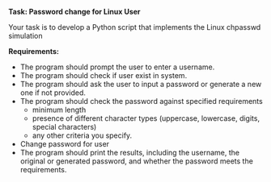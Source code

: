 **Task: Password change for Linux User**

Your task is to develop a Python script that implements the Linux chpasswd simulation

**Requirements:**

- The program should prompt the user to enter a username.
- The program should check if user exist in system.
- The program should ask the user to input a password or generate a new one if not provided.
- The program should check the password against specified requirements
  - minimum length
  - presence of different character types (uppercase, lowercase, digits, special characters)
  - any other criteria you specify.
- Change password for user
- The program should print the results, including the username, the original or generated password, and whether the password meets the requirements.
